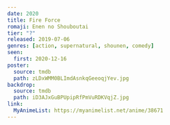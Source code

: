 ```yaml
---
date: 2020
title: Fire Force
romaji: Enen no Shouboutai
tier: "?"
released: 2019-07-06
genres: [action, supernatural, shounen, comedy]
seen:
  first: 2020-12-16
poster:
  source: tmdb
  path: zLDxWMM0BLImdAsnkqGeeoqjYev.jpg
backdrop:
  source: tmdb
  path: iD3AJxGuBPUpipRfPmVuRDKVqjZ.jpg
link:
  MyAnimeList: https://myanimelist.net/anime/38671
---
```

